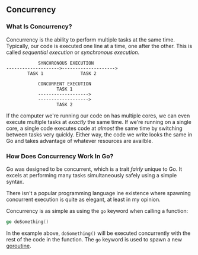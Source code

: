## Concurrency

### What Is Concurrency?

Concurrency is the ability to perform multiple tasks at the same time.
Typically, our code is executed one line at a time, one after the other. This is
called <em>sequential execution</em> or <em>synchronous execution</em>.

```
            SYNCHRONOUS EXECUTION
-------------------->-------------------->
        TASK 1              TASK 2

            CONCURRENT EXECUTION
                   TASK 1
            ------------------->
            ------------------->
                   TASK 2
```

If the computer we're running our code on has multiple cores, we can even
execute multiple tasks at <em>exactly</em> the same time. If we're running on a
single core, a single code executes code at <em>almost</em> the same time by
switching between tasks very quickly. Either way, the code we write looks the
same in Go and takes advantage of whatever resources are availble.

### How Does Concurrency Work In Go?

Go was designed to be concurrent, which is a trait <em>fairly</em> unique to Go.
It excels at performing many tasks simultaneously safely using a simple syntax.

There isn't a popular programming language ine existence where spawning
concurrent execution is quite as elegant, at least in my opinion.

Concurrency is as simple as using the `go` keyword when calling a function:

```go
go doSomething()
```

In the example above, `doSomething()` will be executed concurrently with the
rest of the code in the function. The `go` keyword is used to spawn a new
[goroutine](https://golangdocs.com/goroutines-in-golang).
